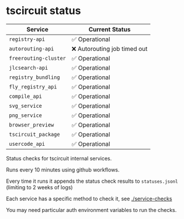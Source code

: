 # tscircuit status

<!-- START_STATUS_TABLE -->

| Service               | Current Status |
| --------------------- | -------------- |
| `registry-api` | ✅ Operational |
| `autorouting-api` | ❌ Autorouting job timed out |
| `freerouting-cluster` | ✅ Operational |
| `jlcsearch-api` | ✅ Operational |
| `registry_bundling` | ✅ Operational |
| `fly_registry_api` | ✅ Operational |
| `compile_api` | ✅ Operational |
| `svg_service` | ✅ Operational |
| `png_service` | ✅ Operational |
| `browser_preview` | ✅ Operational |
| `tscircuit_package` | ✅ Operational |
| `usercode_api` | ✅ Operational |

<!-- END_STATUS_TABLE -->

Status checks for tscircuit internal services.

Runs every 10 minutes using github workflows.

Every time it runs it appends the status check results to `statuses.jsonl` (limiting to
2 weeks of logs)

Each service has a specific method to check it, see [./service-checks](./service-checks)

You may need particular auth environment variables to run the checks.
